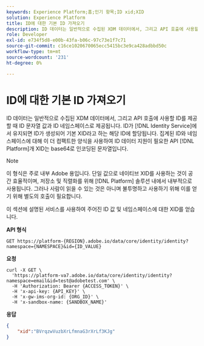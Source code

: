 ```yaml
---
keywords: Experience Platform;홈;인기 항목;ID xid;XID
solution: Experience Platform
title: ID에 대한 기본 ID 가져오기
description: ID 데이터는 일반적으로 수집된 XDM 데이터에서, 그리고 API 호출에 사용할 ID를 제공할 때 ID 문자열 값과 ID 네임스페이스로 제공됩니다. ID가 ID 서비스에서 유지되면 ID가 생성되어 기본 XID라고 하는 해당 ID에 할당됩니다. 집계된 ID 및 네임스페이스에 대해 보다 컴팩트한 양식을 사용하여 ID 데이터 지원이 필요한 플랫폼 API. XID는 base64로 인코딩된 문자열입니다.
role: Developer
exl-id: e734f5d8-e00b-43fa-b06c-97c73e1f7c71
source-git-commit: c16ce1020670065ecc5415bc3e9ca428adbbd50c
workflow-type: tm+mt
source-wordcount: '231'
ht-degree: 0%

---
```


# ID에 대한 기본 ID 가져오기

ID 데이터는 일반적으로 수집된 XDM 데이터에서, 그리고 API 호출에 사용할 ID를 제공할 때 ID 문자열 값과 ID 네임스페이스로 제공됩니다. ID가 [!DNL Identity Service]에서 유지되면 ID가 생성되어 기본 XID라고 하는 해당 ID에 할당됩니다. 집계된 ID와 네임스페이스에 대해 이 더 컴팩트한 양식을 사용하여 ID 데이터 지원이 필요한 API [!DNL Platform]개 XID는 base64로 인코딩된 문자열입니다.

>[!NOTE]
>
>이 형식은 주로 내부 Adobe 용입니다. 단일 값으로 네이티브 XID를 사용하는 것이 공간 효율적이며, 저장소 및 직렬화를 위해 [!DNL Platform] 솔루션 내에서 내부적으로 사용됩니다. 그러나 사람이 읽을 수 있는 것은 아니며 불투명하고 사용하기 위해 이를 얻기 위해 별도의 호출이 필요합니다.

이 섹션에 설명된 서비스를 사용하여 주어진 ID 값 및 네임스페이스에 대한 XID를 얻습니다.

**API 형식**

```http
GET https://platform-{REGION}.adobe.io/data/core/identity/identity?namespace={NAMESPACE}&id={ID_VALUE}
```

**요청**

```shell
curl -X GET \
  'https://platform-va7.adobe.io/data/core/identity/identity?namespace=email&id=test@adobetest.com' \
  -H 'Authorization: Bearer {ACCESS_TOKEN}' \
  -H 'x-api-key: {API_KEY}' \
  -H 'x-gw-ims-org-id: {ORG_ID}' \
  -H 'x-sandbox-name: {SANDBOX_NAME}'
```

**응답**

```json
{
    "xid":"BVrqzwVuzbXrLfmnaG3rXrLf3KJg"
}
```
